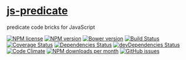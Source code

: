 [js-predicate](http://aureooms.github.io/js-predicate)
==

predicate code bricks for JavaScript

[![NPM license](http://img.shields.io/npm/l/aureooms-js-predicate.svg?style=flat)](https://raw.githubusercontent.com/aureooms/js-predicate/master/LICENSE)
[![NPM version](http://img.shields.io/npm/v/aureooms-js-predicate.svg?style=flat)](https://www.npmjs.org/package/aureooms-js-predicate)
[![Bower version](http://img.shields.io/bower/v/aureooms-js-predicate.svg?style=flat)](http://bower.io/search/?q=aureooms-js-predicate)
[![Build Status](http://img.shields.io/travis/aureooms/js-predicate.svg?style=flat)](https://travis-ci.org/aureooms/js-predicate)
[![Coverage Status](http://img.shields.io/coveralls/aureooms/js-predicate.svg?style=flat)](https://coveralls.io/r/aureooms/js-predicate)
[![Dependencies Status](http://img.shields.io/david/aureooms/js-predicate.svg?style=flat)](https://david-dm.org/aureooms/js-predicate#info=dependencies)
[![devDependencies Status](http://img.shields.io/david/dev/aureooms/js-predicate.svg?style=flat)](https://david-dm.org/aureooms/js-predicate#info=devDependencies)
[![Code Climate](http://img.shields.io/codeclimate/github/aureooms/js-predicate.svg?style=flat)](https://codeclimate.com/github/aureooms/js-predicate)
[![NPM downloads per month](http://img.shields.io/npm/dm/aureooms-js-predicate.svg?style=flat)](https://www.npmjs.org/package/aureooms-js-predicate)
[![GitHub issues](http://img.shields.io/github/issues/aureooms/js-predicate.svg?style=flat)](https://github.com/aureooms/js-predicate/issues)
